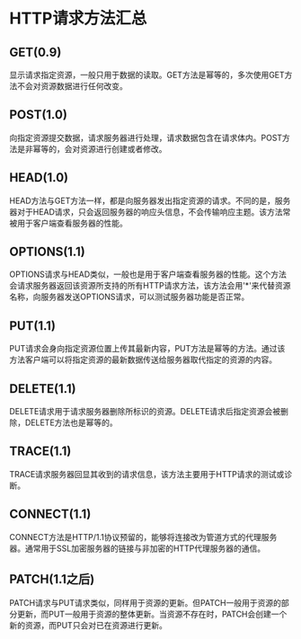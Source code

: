 # HTTP请求方法汇总

## GET(0.9)

显示请求指定资源，一般只用于数据的读取。GET方法是幂等的，多次使用GET方法不会对资源数据进行任何改变。

## POST(1.0)

向指定资源提交数据，请求服务器进行处理，请求数据包含在请求体内。POST方法是非幂等的，会对资源进行创建或者修改。

## HEAD(1.0)

HEAD方法与GET方法一样，都是向服务器发出指定资源的请求。不同的是，服务器对于HEAD请求，只会返回服务器的响应头信息，不会传输响应主题。该方法常被用于客户端查看服务器的性能。

## OPTIONS(1.1)

OPTIONS请求与HEAD类似，一般也是用于客户端查看服务器的性能。这个方法会请求服务器返回该资源所支持的所有HTTP请求方法，该方法会用'*'来代替资源名称，向服务器发送OPTIONS请求，可以测试服务器功能是否正常。

## PUT(1.1)

PUT请求会身向指定资源位置上传其最新内容，PUT方法是幂等的方法。通过该方法客户端可以将指定资源的最新数据传送给服务器取代指定的资源的内容。

## DELETE(1.1)

DELETE请求用于请求服务器删除所标识的资源。DELETE请求后指定资源会被删除，DELETE方法也是幂等的。

## TRACE(1.1)

TRACE请求服务器回显其收到的请求信息，该方法主要用于HTTP请求的测试或诊断。

## CONNECT(1.1)

CONNECT方法是HTTP/1.1协议预留的，能够将连接改为管道方式的代理服务器。通常用于SSL加密服务器的链接与非加密的HTTP代理服务器的通信。

## PATCH(1.1之后)

PATCH请求与PUT请求类似，同样用于资源的更新。但PATCH一般用于资源的部分更新，而PUT一般用于资源的整体更新。当资源不存在时，PATCH会创建一个新的资源，而PUT只会对已在资源进行更新。

